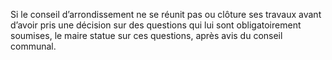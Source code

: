 Si le conseil d’arrondissement ne se réunit pas ou clôture ses travaux avant d’avoir pris une décision sur des questions qui lui sont obligatoirement soumises, le maire statue sur ces questions, après avis du conseil communal.